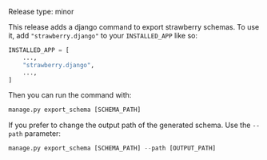 Release type: minor

This release adds a django command to export strawberry schemas. To use it, add
`"strawberry.django"` to your `INSTALLED_APP` like so:

```python
INSTALLED_APP = [
    ...,
    "strawberry.django",
    ...,
]
```

Then you can run the command with:

```python
manage.py export_schema [SCHEMA_PATH]
```

If you prefer to change the output path of the generated schema. Use the `--path` parameter:

```python
manage.py export_schema [SCHEMA_PATH] --path [OUTPUT_PATH]
```
